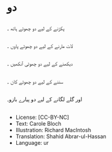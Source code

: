 # دو

##
پکڑنے کے لیے دو چھوٹے ہاتھ ۔

##


##
لات مارنے کے لیے دو چھوٹے پاوں ۔

##


##
دیکھنے کے لیے دو چھوٹی آنکھیں ۔

##


##
سننے کے لیے دو چھوٹے کان ۔

##


##
اور گلے لگانے کے لیے دو پیارے بازو۔

##


##
* License: [CC-BY-NC]
* Text: Carole Bloch
* Illustration: Richard MacIntosh
* Translation: Shahid Abrar-ul-Hassan
* Language: ur
